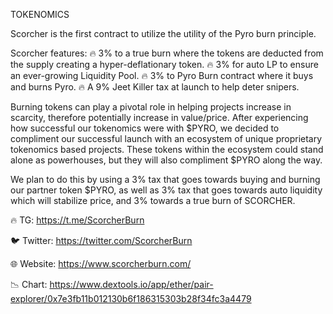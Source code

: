 TOKENOMICS

Scorcher is the first contract to utilize the utility of the Pyro burn principle.

Scorcher features:
🔥 3% to a true burn where the tokens are deducted from the supply creating a hyper-deflationary token.
🔥 3% for auto LP to ensure an ever-growing Liquidity Pool.
🔥 3% to Pyro Burn contract where it buys and burns Pyro.
🔥 A 9% Jeet Killer tax at launch to help deter snipers.

Burning tokens can play a pivotal role in helping projects increase in scarcity, therefore potentially increase in value/price. After experiencing how successful our tokenomics were with $PYRO, we decided to compliment our successful launch with an ecosystem of unique proprietary tokenomics based projects. These tokens within the ecosystem could stand alone as powerhouses, but they will also compliment $PYRO along the way. 

We plan to do this by using a 3% tax that goes towards buying and burning our partner token $PYRO, as well as 3% tax that goes towards auto liquidity which will stabilize price, and 3% towards a true burn of SCORCHER.


🔥 TG: https://t.me/ScorcherBurn

🐦 Twitter: https://twitter.com/ScorcherBurn

🌐 Website: https://www.scorcherburn.com/

📉 Chart: https://www.dextools.io/app/ether/pair-explorer/0x7e3fb11b012130b6f186315303b28f34fc3a4479
